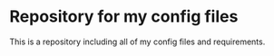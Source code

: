 # Repository for my config files

This is a repository including all of my config files and requirements.
